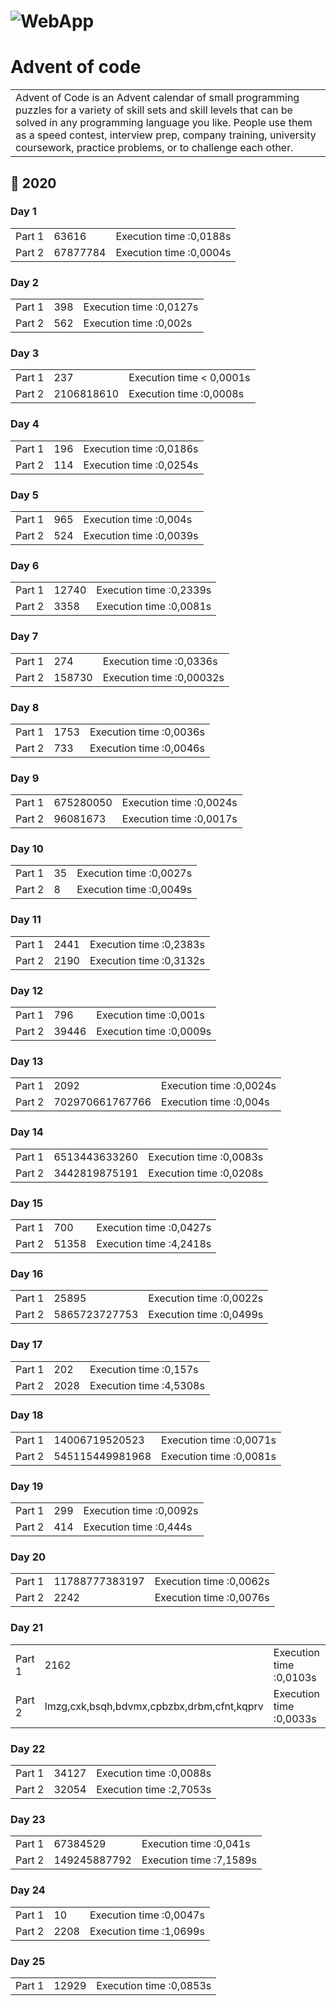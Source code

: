 # ![WebApp](http://upload.groupe-pixeo.com/x/chrome_DajfvO5lxo.png)
# Advent of code
<table>
<tr>
<td>
 Advent of Code is an Advent calendar of small programming puzzles for a variety of skill sets and skill levels that can be solved in any programming language you like. People use them as a speed contest, interview prep, company training, university coursework, practice problems, or to challenge each other.
</td>
</tr>
</table>

## 💬 2020

### Day 1
<table>
<tr><td> Part 1</td>
<td>63616</td><td> Execution time :0,0188s</td></tr>
<tr><td> Part 2</td>
<td>67877784</td><td> Execution time :0,0004s</td></tr>
</table>

### Day 2
<table>
<tr><td> Part 1</td>
<td>398</td><td> Execution time :0,0127s</td></tr>
<tr><td> Part 2</td>
<td>562</td><td> Execution time :0,002s</td></tr>
</table>

### Day 3
<table>
<tr><td> Part 1</td>
<td>237</td><td> Execution time < 0,0001s</td></tr>
<tr><td> Part 2</td>
<td>2106818610</td><td> Execution time :0,0008s</td></tr>
</table>

### Day 4
<table>
<tr><td> Part 1</td>
<td>196</td><td> Execution time :0,0186s</td></tr>
<tr><td> Part 2</td>
<td>114</td><td> Execution time :0,0254s</td></tr>
</table>

### Day 5
<table>
<tr><td> Part 1</td>
<td>965</td><td> Execution time :0,004s</td></tr>
<tr><td> Part 2</td>
<td>524</td><td> Execution time :0,0039s</td></tr>
</table>

### Day 6
<table>
<tr><td> Part 1</td>
<td>12740</td><td> Execution time :0,2339s</td></tr>
<tr><td> Part 2</td>
<td>3358</td><td> Execution time :0,0081s</td></tr>
</table>

### Day 7
<table>
<tr><td> Part 1</td>
<td>274</td><td> Execution time :0,0336s</td></tr>
<tr><td> Part 2</td>
<td>158730</td><td> Execution time :0,00032s</td></tr>
</table>

### Day 8
<table>
<tr><td> Part 1</td>
<td>1753</td><td> Execution time :0,0036s</td></tr>
<tr><td> Part 2</td>
<td>733</td><td> Execution time :0,0046s</td></tr>
</table>

### Day 9
<table>
<tr><td> Part 1</td>
<td>675280050</td><td> Execution time :0,0024s</td></tr>
<tr><td> Part 2</td>
<td>96081673</td><td> Execution time :0,0017s</td></tr>
</table>

### Day 10
<table>
<tr><td> Part 1</td>
<td>35</td><td> Execution time :0,0027s</td></tr>
<tr><td> Part 2</td>
<td>8</td><td> Execution time :0,0049s</td></tr>
</table>

### Day 11
<table>
<tr><td> Part 1</td>
<td>2441</td><td> Execution time :0,2383s</td></tr>
<tr><td> Part 2</td>
<td>2190</td><td> Execution time :0,3132s</td></tr>
</table>

### Day 12
<table>
<tr><td> Part 1</td>
<td>796</td><td> Execution time :0,001s</td></tr>
<tr><td> Part 2</td>
<td>39446</td><td> Execution time :0,0009s</td></tr>
</table>

### Day 13
<table>
<tr><td> Part 1</td>
<td>2092</td><td> Execution time :0,0024s</td></tr>
<tr><td> Part 2</td>
<td>702970661767766</td><td> Execution time :0,004s</td></tr>
</table>

### Day 14
<table>
<tr><td> Part 1</td>
<td>6513443633260</td><td> Execution time :0,0083s</td></tr>
<tr><td> Part 2</td>
<td>3442819875191</td><td> Execution time :0,0208s</td></tr>
</table>

### Day 15
<table>
<tr><td> Part 1</td>
<td>700</td><td> Execution time :0,0427s</td></tr>
<tr><td> Part 2</td>
<td>51358</td><td> Execution time :4,2418s</td></tr>
</table>

### Day 16
<table>
<tr><td> Part 1</td>
<td>25895</td><td> Execution time :0,0022s</td></tr>
<tr><td> Part 2</td>
<td>5865723727753</td><td> Execution time :0,0499s</td></tr>
</table>

### Day 17
<table>
<tr><td> Part 1</td>
<td>202</td><td> Execution time :0,157s</td></tr>
<tr><td> Part 2</td>
<td>2028</td><td> Execution time :4,5308s</td></tr>
</table>

### Day 18
<table>
<tr><td> Part 1</td>
<td>14006719520523</td><td> Execution time :0,0071s</td></tr>
<tr><td> Part 2</td>
<td>545115449981968</td><td> Execution time :0,0081s</td></tr>
</table>

### Day 19
<table>
<tr><td> Part 1</td>
<td>299</td><td> Execution time :0,0092s</td></tr>
<tr><td> Part 2</td>
<td>414</td><td> Execution time :0,444s</td></tr>
</table>

### Day 20
<table>
<tr><td> Part 1</td>
<td>11788777383197</td><td> Execution time :0,0062s</td></tr>
<tr><td> Part 2</td>
<td>2242</td><td> Execution time :0,0076s</td></tr>
</table>

### Day 21
<table>
<tr><td> Part 1</td>
<td>2162</td><td> Execution time :0,0103s</td></tr>
<tr><td> Part 2</td>
<td>lmzg,cxk,bsqh,bdvmx,cpbzbx,drbm,cfnt,kqprv</td><td> Execution time :0,0033s</td></tr>
</table>

### Day 22
<table>
<tr><td> Part 1</td>
<td>34127</td><td> Execution time :0,0088s</td></tr>
<tr><td> Part 2</td>
<td>32054</td><td> Execution time :2,7053s</td></tr>
</table>

### Day 23
<table>
<tr><td> Part 1</td>
<td>67384529</td><td> Execution time :0,041s</td></tr>
<tr><td> Part 2</td>
<td>149245887792</td><td> Execution time :7,1589s</td></tr>
</table>

### Day 24
<table>
<tr><td> Part 1</td>
<td>10</td><td> Execution time :0,0047s</td></tr>
<tr><td> Part 2</td>
<td>2208</td><td> Execution time :1,0699s</td></tr>
</table>

### Day 25
<table>
<tr><td> Part 1</td>
<td>12929</td><td> Execution time :0,0853s</td></tr>
</table>
